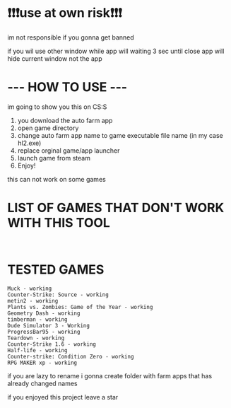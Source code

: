 # ❗❗❗use at own risk❗❗❗
im not responsible if you gonna get banned

if you wil use other window while app will waiting 3 sec until close app will hide current window not the app

# --- HOW TO USE ---
im going to show you this on CS:S

1. you download the auto farm app
2. open game directory
3. change auto farm app name to game executable file name (in my case hl2.exe)
4. replace orginal game/app launcher
5. launch game from steam
6. Enjoy!

this can not work on some games 

# LIST OF GAMES THAT DON'T WORK WITH THIS TOOL
```


```
# TESTED GAMES
```
Muck - working
Counter-Strike: Source - working
metin2 - working
Plants vs. Zombies: Game of the Year - working
Geometry Dash - working
timberman - working
Dude Simulator 3 - Working
ProgressBar95 - working
Teardown - working
Counter-Strike 1.6 - working
Half-life - working
Counter-strike: Condition Zero - working
RPG MAKER xp - working
```

if you are lazy to rename i gonna create folder with farm apps that has already changed names

if you enjoyed this project leave a star
